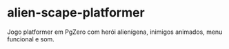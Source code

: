 # alien-scape-platformer
Jogo platformer em PgZero com herói alienígena, inimigos animados, menu funcional e som.
